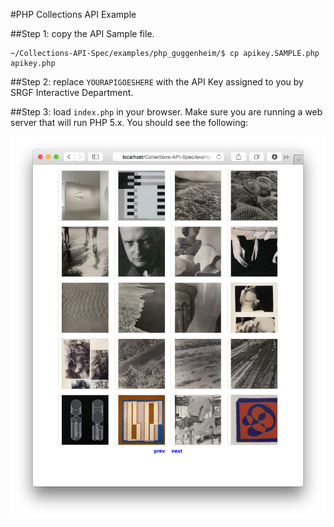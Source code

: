 #PHP Collections API Example

##Step 1:
copy the API Sample file.

```
~/Collections-API-Spec/examples/php_guggenheim/$ cp apikey.SAMPLE.php apikey.php
```

##Step 2:
replace ```YOURAPIGOESHERE``` with the API Key assigned to you by SRGF Interactive Department.

##Step 3:
load ```index.php``` in your browser. Make sure you are running a web server that will run PHP 5.x. You should see the following:

![PHP_Guggenheim Screenshot](screenshot.jpg)




